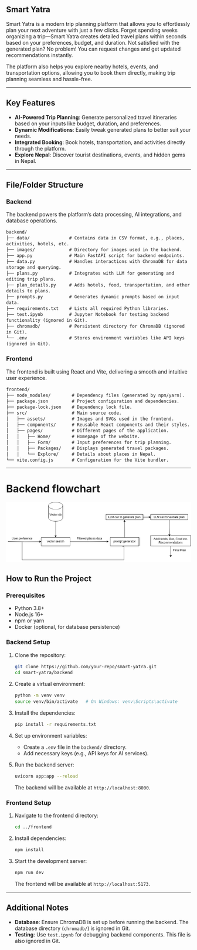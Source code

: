## Smart Yatra
Smart Yatra is a modern trip planning platform that allows you to effortlessly plan your next adventure with just a few clicks. Forget spending weeks organizing a trip—Smart Yatra creates detailed travel plans within seconds based on your preferences, budget, and duration. Not satisfied with the generated plan? No problem! You can request changes and get updated recommendations instantly.

The platform also helps you explore nearby hotels, events, and transportation options, allowing you to book them directly, making trip planning seamless and hassle-free.

---

## Key Features
- **AI-Powered Trip Planning**: Generate personalized travel itineraries based on your inputs like budget, duration, and preferences.
- **Dynamic Modifications**: Easily tweak generated plans to better suit your needs.
- **Integrated Booking**: Book hotels, transportation, and activities directly through the platform.
- **Explore Nepal**: Discover tourist destinations, events, and hidden gems in Nepal.

---

## File/Folder Structure

### Backend
The backend powers the platform’s data processing, AI integrations, and database operations.

```
backend/
├── data/               # Contains data in CSV format, e.g., places, activities, hotels, etc.
├── images/             # Directory for images used in the backend.
├── app.py              # Main FastAPI script for backend endpoints.
├── data.py             # Handles interactions with ChromaDB for data storage and querying.
├── plans.py            # Integrates with LLM for generating and editing trip plans.
├── plan_details.py     # Adds hotels, food, transportation, and other details to plans.
├── prompts.py          # Generates dynamic prompts based on input data.
├── requirements.txt    # Lists all required Python libraries.
├── test.ipynb          # Jupyter Notebook for testing backend functionality (ignored in Git).
├── chromadb/           # Persistent directory for ChromaDB (ignored in Git).
└── .env                # Stores environment variables like API keys (ignored in Git).
```

### Frontend
The frontend is built using React and Vite, delivering a smooth and intuitive user experience.

```
frontend/
├── node_modules/        # Dependency files (generated by npm/yarn).
├── package.json         # Project configuration and dependencies.
├── package-lock.json    # Dependency lock file.
├── src/                 # Main source code.
│   ├── assets/          # Images and SVGs used in the frontend.
│   ├── components/      # Reusable React components and their styles.
│   ├── pages/           # Different pages of the application.
│   │   ├── Home/        # Homepage of the website.
│   │   ├── Form/        # Input preferences for trip planning.
│   │   ├── Packages/    # Displays generated travel packages.
│   │   └── Explore/     # Details about places in Nepal.
└── vite.config.js       # Configuration for the Vite bundler.
```

---

# Backend flowchart
![](Backend/images/flowchart.png)

## How to Run the Project

### Prerequisites
- Python 3.8+
- Node.js 16+
- npm or yarn
- Docker (optional, for database persistence)

### Backend Setup
1. Clone the repository:
   ```bash
   git clone https://github.com/your-repo/smart-yatra.git
   cd smart-yatra/backend
   ```
2. Create a virtual environment:
   ```bash
   python -m venv venv
   source venv/bin/activate   # On Windows: venv\Scripts\activate
   ```
3. Install the dependencies:
   ```bash
   pip install -r requirements.txt
   ```
4. Set up environment variables:
   - Create a `.env` file in the `backend/` directory.
   - Add necessary keys (e.g., API keys for AI services).

5. Run the backend server:
   ```bash
   uvicorn app:app --reload
   ```
   The backend will be available at `http://localhost:8000`.

### Frontend Setup
1. Navigate to the frontend directory:
   ```bash
   cd ../frontend
   ```
2. Install dependencies:
   ```bash
   npm install
   ```
3. Start the development server:
   ```bash
   npm run dev
   ```
   The frontend will be available at `http://localhost:5173`.

---

## Additional Notes
- **Database**: Ensure ChromaDB is set up before running the backend. The database directory (`chromadb/`) is ignored in Git.
- **Testing**: Use `test.ipynb` for debugging backend components. This file is also ignored in Git.
